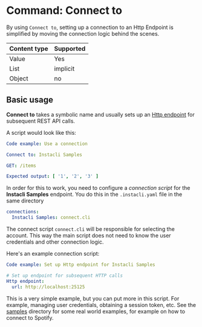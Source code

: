 # Command: Connect to

By using `Connect to`, setting up a connection to an Http Endpoint is simplified by moving the connection logic behind the scenes.

| Content type | Supported |
|--------------|-----------|
| Value        | Yes       |
| List         | implicit  |
| Object       | no        |

## Basic usage

**Connect to** takes a symbolic name and usually sets up an [Http endpoint](../http/Http%20endpoint.md) for subsequent REST API calls.

A script would look like this:

<!-- run before code example
Http endpoint:
  url: http://localhost:25125
-->

```yaml
Code example: Use a connection

Connect to: Instacli Samples

GET: /items

Expected output: [ '1', '2', '3' ]
```

In order for this to work, you need to configure a _connection script_ for the **Instacli Samples** endpoint. You do this in the  `.instacli.yaml` file in the
same directory

```yaml file:.instacli.yaml
connections:
  Instacli Samples: connect.cli
```

The connect script `connect.cli` will be responsible for selecting the account. This way the main script does not need to know the user credentials and other
connection logic.

Here's an example connection script:

```yaml file:connect.cli
Code example: Set up Http endpoint for Instacli Samples

# Set up endpoint for subsequent HTTP calls
Http endpoint:
  url: http://localhost:25125
```

This is a very simple example, but you can put more in this script. For example, managing user credentials, obtaining a session token, etc. See
the [samples](../../../samples) directory for some real world examples, for example on how to connect to Spotify.
